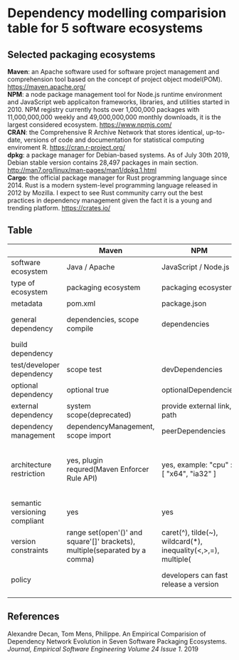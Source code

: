 # Dependency modelling comparision table for 5 software ecosystems

## Selected packaging ecosystems

**Maven**: an Apache software used for software project management and comprehension tool based on the concept of project object model(POM). https://maven.apache.org/ <br>
**NPM**: a node package management tool for Node.js runtime environment and JavaScript web applicaiton frameworks, libraries, and utilities started in 2010. NPM registry currently hosts over 1,000,000 packages with 11,000,000,000 weekly and 49,000,000,000 monthly downloads, it is the largest considered ecosystem. https://www.npmjs.com/ <br>
**CRAN**: the Comprehensive R Archive Network that stores identical, up-to-date, versions of code and documentation for statistical computing enviroment R. https://cran.r-project.org/ <br>
**dpkg**: a package manager for Debian-based systems. As of July 30th 2019, Debian stable version contains 28,497 packages in main section. http://man7.org/linux/man-pages/man1/dpkg.1.html <br>
**Cargo**: the official package manager for Rust programming language since 2014. Rust is a modern system-level programming language released in 2012 by Mozilla. I expect to see Rust community carry out the best practices in dependency management given the fact it is a young and trending platform. https://crates.io/ <br>

## Table

|                               | Maven                                                                       | NPM                                                                | CRAN                                                        | dpkg                                            | Cargo                                                                |
| ----------------------------- | --------------------------------------------------------------------------- | ------------------------------------------------------------------ | ----------------------------------------------------------- | ----------------------------------------------- | -------------------------------------------------------------------- |
| software ecosystem            | Java / Apache                                                               | JavaScript / Node.js                                               | R                                                           | Debian / Linux OS                               | Rust                                                                 |
| type of ecosystem             | packaging ecosystem                                                         | packaging ecosystem                                                | packaging ecosystem                                         | distribution for Linux OSs                      | packaging ecosystem                                                  |
| metadata                      | pom.xml                                                                     | package.json                                                       | DESCRIPTION                                                 | DEBIAN/control                                  | Cargo.toml                                                           |
| general dependency            | dependencies, scope compile                                                 | dependencies                                                       | Depends(attach), Imports(namespace required)                | Depends, Pre-Depends                            | dependencies                                                         |
| build dependency              |                                                                             |                                                                    | Build-Depends for source package                            | Build-Depends for source package                | build-dependencies                                                   |
| test/developer dependency     | scope test                                                                  | devDependencies                                                    |                                                             |                                                 | dev-dependencies                                                     |
| optional dependency           | optional true                                                               | optionalDependencies                                               | Suggests                                                    | Recommands, Suggests                            | optional = true                                                      |
| external dependency           | system scope(deprecated)                                                    | provide external link, path                                        |                                                             |                                                 | registry=,git= branch=, path=                                        |
| dependency management         | dependencyManagement, scope import                                          | peerDependencies                                                   |                                                             |                                                 |                                                                      |
| architecture restriction      | yes, plugin requred(Maven Enforcer Rule API)                                | yes, example: "cpu" : [ "x64", "ia32" ]                            | no, but supported during installation                       | yes, example: [linux-any], [!amd64], [any-i386] | no, but can be specified using RUSTFLAGS in cargo configuration file |
| semantic versioning compliant | yes                                                                         | yes                                                                | no, major.minor.patch.dev                                   | [epoch:]upstream_version[-debian_revision]      | yes                                                                  |
| version constraints           | range set(open'()' and square'[]' brackets), multiple(separated by a comma) | caret(^), tilde(~), wildcard(*), inequality(<,>,=), multiple(||)   |  inequality(<,>,=)                                          |  inequality(<,>,=), multiple(||)                | caret(^), tilde(~), wildcard(*), inequality(<,>,=)                   |
| policy                        |                                                                             | developers can fast release a version                              | rolling release, CRAN checks, always install latest version |                                                 |                                                                      |
|                               |                                                                             |                                                                    |                                                             |                                                 |                                                                      |                                      |                     |

## References
Alexandre Decan, Tom Mens, Philippe. An Empirical Comparision of Dependency Network Evolution in Seven Software Packaging Ecosystems. *Journal, Empirical Software Engineering Volume 24 Issue 1*. 2019
